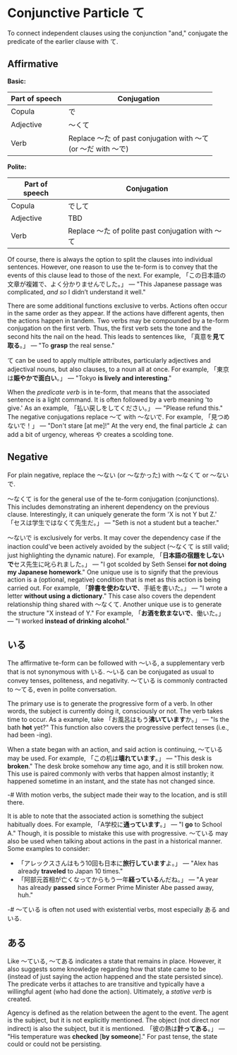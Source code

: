 # Conjunctive Particle て
To connect independent clauses using the conjunction "and," conjugate the predicate of the earlier clause with て. 

## Affirmative
**Basic:**

| Part of speech | Conjugation |
| -------------- | ----------- |
| Copula | で |
| Adjective | ～くて　|
| Verb | Replace ～た of past conjugation with ～て <br> (or ～だ with ～で) |

**Polite:**

| Part of speech | Conjugation |
| -------------- | ----------- |
| Copula | でして |
| Adjective | TBD　|
| Verb | Replace ～た of polite past conjugation with ～て |

Of course, there is always the option to split the clauses into individual sentences. However, one reason to use the te-form is to convey that the events of this clause lead to those of the next. For example, 「この日本語の文章が複雑で、よく分かりませんでした。」 — "This Japanese passage was complicated, *and so* I didn’t understand it well." 

There are some additional functions exclusive to verbs. Actions often occur in the same order as they appear. If the actions have different agents, then the actions happen in tandem. Two verbs may be compounded by a te-form conjugation on the first verb. Thus, the first verb sets the tone and the second hits the nail on the head. This leads to sentences like, 「真意を**見て取る**。」 — "To **grasp** the real sense."

て can be used to apply multiple attributes, particularly adjectives and adjectival nouns, but also clauses, to a noun all at once. For example, 「東京は**賑やかで面白い**。」 — "Tokyo **is lively and interesting**." 

[TODO: this て is a final particle despite making up a conjugation]: #
[negative: commanding the action not be done]: #
When the *predicate verb* is in te-form, that means that the associated sentence is a light command. It is often followed by a verb meaning 'to give.' As an example, 「払い戻しをしてください。」 — "Please refund this." The negative conjugations replace ～て with ～ないで. For example, 「見つめないで！」 — "Don't stare \[at me\]!" At the very end, the final particle よ can add a bit of urgency, whereas や creates a scolding tone.

## Negative
For plain negative, replace the ～ない (or ～なかった) with ～なくて or ～ないで.

～なくて is for the general use of the te-form conjugation (conjunctions). This includes demonstrating an inherent dependency on the previous clause. Interestingly, it can uniquely generate the form 'X is not Y but Z.' 「セスは学生ではなくて先生だ。」 — "Seth is not a student but a teacher."

～ないで is exclusively for verbs. It may cover the dependency case if the inaction could've been actively avoided by the subject (～なくて is still valid; just highlighting the dynamic nature). For example, 「**日本語の宿題をしないで**セス先生に叱られました。」 — "I got scolded by Seth Sensei **for not doing my Japanese homework**." One unique use is to signify that the previous action is a (optional, negative) condition that is met as this action is being carried out. For example, 「**辞書を使わないで**、手紙を書いた。」 — "I wrote a letter **without using a dictionary**." This case also covers the dependent relationship thing shared with ～なくて. Another unique use is to generate the structure "X instead of Y." For example, 「**お酒を飲まないで**、働いた。」 — "I worked **instead of drinking alcohol**."

## いる
The affirmative te-form can be followed with ～いる, a supplementary verb that is not synonymous with いる. ～いる can be conjugated as usual to convey tenses, politeness, and negativity. ～ている is commonly contracted to ～てる, even in polite conversation.

The primary use is to generate the progressive form of a verb. In other words, the subject is currently doing it, consciously or not. The verb takes time to occur. As a example, take 「お風呂はもう**沸いています**か。」 — "Is the bath **hot** yet?" This function also covers the progressive perfect tenses (i.e., had been -ing). 

When a state began with an action, and said action is continuing, ～ている may be used. For example, 「この机は**壊れています**。」 — "This desk is **broken**." The desk broke somehow any time ago, and it is still broken now. This use is paired commonly with verbs that happen almost instantly; it happened sometime in an instant, and the state has not changed since. 

-# With motion verbs, the subject made their way to the location, and is still there.

It is able to note that the associated action is something the subject habitually does. For example, 「A学校に**通っています**。」 — "I **go** to School A." Though, it is possible to mistake this use with progressive. ～ている may also be used when talking about actions in the past in a historical manner. Some examples to consider:
- 「アレックスさんはもう10回も日本に**旅行しています**よ。」 — "Alex has already **traveled** to Japan 10 times."
- 「阿部元首相が亡くなってからもう一年**経っている**んだね。」 — "A year has already **passed** since Former Prime Minister Abe passed away, huh."

-# ～ている is often not used with existential verbs, most especially ある and いる.

## ある
Like ～ている, ～てある indicates a state that remains in place. However, it also suggests some knowledge regarding how that state came to be (instead of just saying the action happened and the state persisted since). The predicate verbs it attaches to are transitive and typically have a willingful agent (who had done the action). Ultimately, a *stative verb* is created.

Agency is defined as the relation between the agent to the event. The agent is the subject, but it is not explicitly mentioned. The object (not direct nor indirect) is also the subject, but it is mentioned. 「彼の熱は**計ってある**。」 — "His temperature was **checked** \[**by someone**\]." For past tense, the state could or could not be persisting.